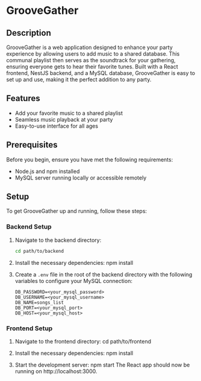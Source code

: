 # GrooveGather

## Description

GrooveGather is a web application designed to enhance your party experience by allowing users to add music to a shared database. This communal playlist then serves as the soundtrack for your gathering, ensuring everyone gets to hear their favorite tunes. Built with a React frontend, NestJS backend, and a MySQL database, GrooveGather is easy to set up and use, making it the perfect addition to any party.

## Features

- Add your favorite music to a shared playlist
- Seamless music playback at your party
- Easy-to-use interface for all ages

## Prerequisites

Before you begin, ensure you have met the following requirements:

- Node.js and npm installed
- MySQL server running locally or accessible remotely

## Setup

To get GrooveGather up and running, follow these steps:

### Backend Setup

1. Navigate to the backend directory:
   ```bash
   cd path/to/backend
   
1. Install the necessary dependencies:
npm install

2. Create a `.env` file in the root of the backend directory with the following variables to configure your MySQL connection:
   ```plaintext
   DB_PASSWORD=<your_mysql_password>
   DB_USERNAME=<your_mysql_username>
   DB_NAME=songs_list
   DB_PORT=<your_mysql_port>
   DB_HOST=<your_mysql_host>

### Frontend Setup

1. Navigate to the frontend directory:
cd path/to/frontend

2. Install the necessary dependencies:
npm install

3. Start the development server:
npm start
The React app should now be running on http://localhost:3000.


